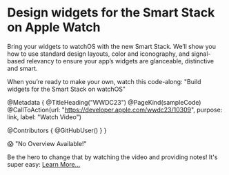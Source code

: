 # Design widgets for the Smart Stack on Apple Watch

Bring your widgets to watchOS with the new Smart Stack. We’ll show you how to use standard design layouts, color and iconography, and signal-based relevancy to ensure your app’s widgets are glanceable, distinctive and smart.

When you’re ready to make your own, watch this code-along: "Build widgets for the Smart Stack on watchOS"

@Metadata {
   @TitleHeading("WWDC23")
   @PageKind(sampleCode)
   @CallToAction(url: "https://developer.apple.com/wwdc23/10309", purpose: link, label: "Watch Video")

   @Contributors {
      @GitHubUser(<replace this with your GitHub handle>)
   }
}

😱 "No Overview Available!"

Be the hero to change that by watching the video and providing notes! It's super easy:
 [Learn More…](https://wwdcnotes.github.io/WWDCNotes/documentation/wwdcnotes/contributing)
